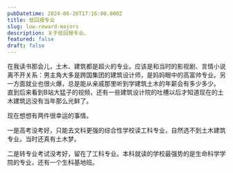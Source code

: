 ```yaml
---
pubDatetime: 2024-06-26T17:16:00.000Z
title: 低回报专业
slug: low-reward-majors
description: 关于低回报专业。
featured: false
draft: false
---
```


在我读书那会儿，土木、建筑都是超火的专业。应该是和当时的影视剧、言情小说离不开关系：男主角大多是跨国集团的建筑设计师，是妈妈眼中的高富帅专业。另一方面就业也很火爆，总是能从亲戚那里听到学建筑土木的年薪会有多少多少。
直到后来看到B站大猛子的视频，还有一些建筑设计院的吐槽以后才知道现在的土木建筑远没有当年那么光鲜了。

现在想想有两件很幸运的事情。

一是高考没考好，只能去文科更强的综合性学校读工科专业，自然选不到土木建筑专业。当时还真有土木梦。

二是转专业考试没考好，留在了工科专业。本科就读的学校最强势的是生命科学学院的专业，还有一个生科基地班。
